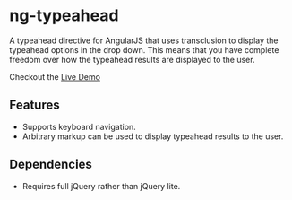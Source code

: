 # ng-typeahead #

A typeahead directive for AngularJS that uses transclusion to display the typeahead options in the drop down.  This means that you have complete freedom over how the typeahead results are displayed to the user.

Checkout the [Live Demo](https://rawgithub.com/sillsdev/web-ng-typeahead/master/test/typeahead-sample.html)

## Features ##

- Supports keyboard navigation.
- Arbitrary markup can be used to display typeahead results to the user.

## Dependencies ##

- Requires full jQuery rather than jQuery lite.
